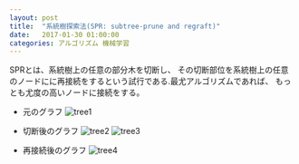 ```yaml
---
layout: post
title:  "系統樹探索法(SPR: subtree-prune and regraft)"
date:   2017-01-30 01:00:00
categories: アルゴリズム 機械学習
---
```


SPRとは、系統樹上の任意の部分木を切断し、
その切断部位を系統樹上の任意のノードにに再接続をするという試行である.最尤アルゴリズムであれば、
もっとも尤度の高いノードに接続をする。

* 元のグラフ
![tree1]("https://github.com/nocotan/nocotan.github.io/images/tree1.png")

* 切断後のグラフ
![tree2]("https://github.com/nocotan/nocotan.github.io/images/tree2.png")
![tree3]("https://github.com/nocotan/nocotan.github.io/images/tree3.png")

* 再接続後のグラフ
![tree4]("https://github.com/nocotan/nocotan.github.io/images/tree4.png")
